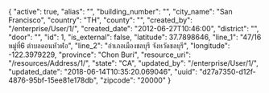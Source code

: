 

{
  "active": true, 
  "alias": "", 
  "building_number": "", 
  "city_name": "San Francisco", 
  "country": "TH", 
  "county": "", 
  "created_by": "/enterprise/User/1/", 
  "created_date": "2012-06-27T10:46:00", 
  "district": "", 
  "door": "", 
  "id": 1, 
  "is_external": false, 
  "latitude": 37.7898646, 
  "line_1": "47/16 หมู่ที่6 ตำบลดอนหัวฬอ", 
  "line_2": "อำเภอเมืองชลบุรี จังหวัดชลบุรี", 
  "longitude": -122.3979229, 
  "province": "Chon Buri", 
  "resource_uri": "/resources/Address/1/", 
  "state": "CA", 
  "updated_by": "/enterprise/User/1/", 
  "updated_date": "2018-06-14T10:35:20.069046", 
  "uuid": "d27a7350-d12f-4876-95bf-15ee81e178db", 
  "zipcode": "20000"
}